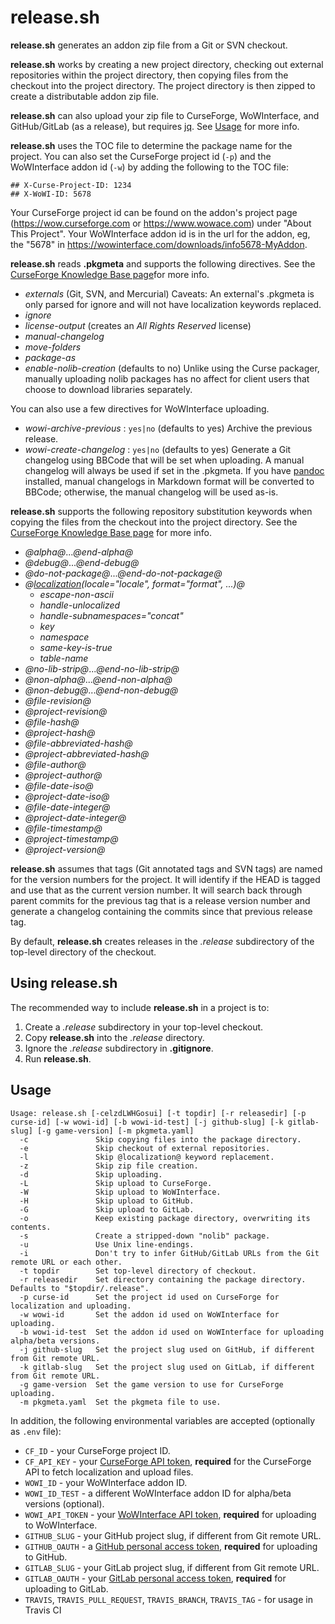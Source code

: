 # release.sh

__release.sh__ generates an addon zip file from a Git or SVN checkout.

__release.sh__ works by creating a new project directory, checking out external
repositories within the project directory, then copying files from the checkout
into the project directory.  The project directory is then zipped to create a
distributable addon zip file.

__release.sh__ can also upload your zip file to CurseForge, WoWInterface, and
GitHub/GitLab (as a release), but requires [jq](https://stedolan.github.io/jq/). See
[Usage](#usage) for more info.

__release.sh__ uses the TOC file to determine the package name for the project.
You can also set the CurseForge project id (`-p`) and the WoWInterface addon
id (`-w`) by adding the following to the TOC file:

    ## X-Curse-Project-ID: 1234
    ## X-WoWI-ID: 5678

Your CurseForge project id can be found on the addon's project page (<https://wow.curseforge.com>
or <https://www.wowace.com>) under "About This Project". Your WoWInterface addon
id is in the url for the addon, eg, the "5678" in <https://wowinterface.com/downloads/info5678-MyAddon>.

__release.sh__ reads __.pkgmeta__ and supports the following directives. See the
[CurseForge Knowledge Base page](https://authors.curseforge.com/knowledge-base/world-of-warcraft/527-preparing-the-packagemeta-file)for more info.

- *externals* (Git, SVN, and Mercurial) Caveats: An external's .pkgmeta is only
  parsed for ignore and will not have localization keywords replaced.
- *ignore*
- *license-output* (creates an *All Rights Reserved* license)
- *manual-changelog*
- *move-folders*
- *package-as*
- *enable-nolib-creation* (defaults to no) Unlike using the Curse packager,
  manually uploading nolib packages has no affect for client users that choose
  to download libraries separately.

You can also use a few directives for WoWInterface uploading.

- *wowi-archive-previous* : `yes|no` (defaults to yes) Archive the previous release.
- *wowi-create-changelog* : `yes|no` (defaults to yes) Generate a Git changelog using
  BBCode that will be set when uploading. A manual changelog will always be used if set
  in the .pkgmeta. If you have [pandoc](http://pandoc.org/) installed, manual changelogs
  in Markdown format will be converted to BBCode; otherwise, the manual changelog will
  be used as-is.

__release.sh__ supports the following repository substitution keywords when
copying the files from the checkout into the project directory. See the
[CurseForge Knowledge Base page](https://authors.curseforge.com/knowledge-base/world-of-warcraft/532-repository-keyword-substitutions) for more info.

- *@alpha@*...*@end-alpha@*
- *@debug@*...*@end-debug@*
- *@do-not-package@*...*@end-do-not-package@*
- *@[localization](https://authors.curseforge.com/knowledge-base/world-of-warcraft/531-localization-substitutions)(locale="locale", format="format", ...)@*
  - *escape-non-ascii*
  - *handle-unlocalized*
  - *handle-subnamespaces="concat"*
  - *key*
  - *namespace*
  - *same-key-is-true*
  - *table-name*
- *@no-lib-strip@*...*@end-no-lib-strip@*
- *@non-alpha@*...*@end-non-alpha@*
- *@non-debug@*...*@end-non-debug@*
- *@file-revision@*
- *@project-revision@*
- *@file-hash@*
- *@project-hash@*
- *@file-abbreviated-hash@*
- *@project-abbreviated-hash@*
- *@file-author@*
- *@project-author@*
- *@file-date-iso@*
- *@project-date-iso@*
- *@file-date-integer@*
- *@project-date-integer@*
- *@file-timestamp@*
- *@project-timestamp@*
- *@project-version@*

__release.sh__ assumes that tags (Git annotated tags and SVN tags) are named for
the version numbers for the project.  It will identify if the HEAD is tagged and
use that as the current version number.  It will search back through parent
commits for the previous tag that is a release version number and generate a
changelog containing the commits since that previous release tag.

By default, __release.sh__ creates releases in the *.release* subdirectory of the
top-level directory of the checkout.

## Using release.sh

The recommended way to include __release.sh__ in a project is to:

1. Create a *.release* subdirectory in your top-level checkout.
2. Copy __release.sh__ into the *.release* directory.
3. Ignore the *.release* subdirectory in __.gitignore__.
4. Run __release.sh__.

## Usage

```text
Usage: release.sh [-celzdLWHGosui] [-t topdir] [-r releasedir] [-p curse-id] [-w wowi-id] [-b wowi-id-test] [-j github-slug] [-k gitlab-slug] [-g game-version] [-m pkgmeta.yaml]
  -c               Skip copying files into the package directory.
  -e               Skip checkout of external repositories.
  -l               Skip @localization@ keyword replacement.
  -z               Skip zip file creation.
  -d               Skip uploading.
  -L               Skip upload to CurseForge.
  -W               Skip upload to WoWInterface.
  -H               Skip upload to GitHub.
  -G               Skip upload to GitLab.
  -o               Keep existing package directory, overwriting its contents.
  -s               Create a stripped-down "nolib" package.
  -u               Use Unix line-endings.
  -i               Don't try to infer GitHub/GitLab URLs from the Git remote URL or each other.
  -t topdir        Set top-level directory of checkout.
  -r releasedir    Set directory containing the package directory. Defaults to "$topdir/.release".
  -p curse-id      Set the project id used on CurseForge for localization and uploading.
  -w wowi-id       Set the addon id used on WoWInterface for uploading.
  -b wowi-id-test  Set the addon id used on WoWInterface for uploading alpha/beta versions.
  -j github-slug   Set the project slug used on GitHub, if different from Git remote URL.
  -k gitlab-slug   Set the project slug used on GitLab, if different from Git remote URL.
  -g game-version  Set the game version to use for CurseForge uploading.
  -m pkgmeta.yaml  Set the pkgmeta file to use.
```

In addition, the following environmental variables are accepted (optionally as `.env` file):

  - `CF_ID` - your CurseForge project ID.
  - `CF_API_KEY` - your [CurseForge API token](https://wow.curseforge.com/account/api-tokens), **required** for the CurseForge API to fetch localization and upload files.
  - `WOWI_ID` - your WoWInterface addon ID.
  - `WOWI_ID_TEST` - a different WoWInterface addon ID for alpha/beta versions (optional).
  - `WOWI_API_TOKEN` - your [WoWInterface API token](https://www.wowinterface.com/downloads/filecpl.php?action=apitokens), **required** for uploading to WoWInterface.
  - `GITHUB_SLUG` - your GitHub project slug, if different from Git remote URL.
  - `GITHUB_OAUTH` - a [GitHub personal access token](https://github.com/settings/tokens), **required** for uploading to GitHub.
  - `GITLAB_SLUG` - your GitLab project slug, if different from Git remote URL.
  - `GITLAB_OAUTH` - your [GitLab personal access token](https://gitlab.com/profile/personal_access_tokens), **required** for uploading to GitLab.
  - `TRAVIS`, `TRAVIS_PULL_REQUEST`, `TRAVIS_BRANCH`, `TRAVIS_TAG` - for usage in Travis CI
